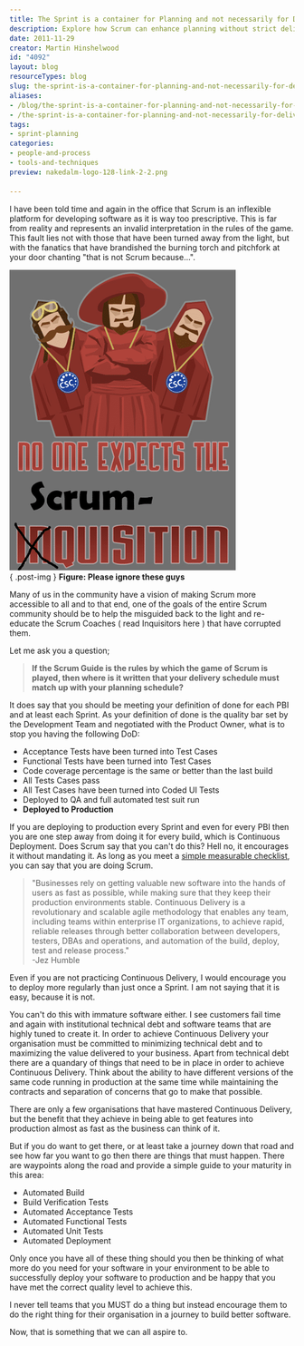 ```yaml
---
title: The Sprint is a container for Planning and not necessarily for Delivery
description: Explore how Scrum can enhance planning without strict delivery schedules. Learn to embrace Continuous Delivery for better software development practices.
date: 2011-11-29
creator: Martin Hinshelwood
id: "4092"
layout: blog
resourceTypes: blog
slug: the-sprint-is-a-container-for-planning-and-not-necessarily-for-delivery
aliases:
- /blog/the-sprint-is-a-container-for-planning-and-not-necessarily-for-delivery
- /the-sprint-is-a-container-for-planning-and-not-necessarily-for-delivery
tags:
- sprint-planning
categories:
- people-and-process
- tools-and-techniques
preview: nakedalm-logo-128-link-2-2.png

---
```

I have been told time and again in the office that Scrum is an inflexible platform for developing software as it is way too prescriptive. This is far from reality and represents an invalid interpretation in the rules of the game. This fault lies not with those that have been turned away from the light, but with the fanatics that have brandished the burning torch and pitchfork at your door chanting "that is not Scrum because...".

[![Image(1)](images/Image1_thumb-1-1.png "Image(1)")](http://blog.hinshelwood.com/files/2011/11/Image1.png)  
{ .post-img }
**Figure: Please ignore these guys**

Many of us in the community have a vision of making Scrum more accessible to all and to that end, one of the goals of the entire Scrum community should be to help the misguided back to the light and re-educate the Scrum Coaches ( read Inquisitors here ) that have corrupted them.

Let me ask you a question;

> **If the Scrum Guide is the rules by which the game of Scrum is played, then where is it written that your delivery schedule must match up with your planning schedule?**

It does say that you should be meeting your definition of done for each PBI and at least each Sprint. As your definition of done is the quality bar set by the Development Team and negotiated with the Product Owner, what is to stop you having the following DoD:

- Acceptance Tests have been turned into Test Cases
- Functional Tests have been turned into Test Cases
- Code coverage percentage is the same or better than the last build
- All Tests Cases pass
- All Test Cases have been turned into Coded UI Tests
- Deployed to QA and full automated test suit run
- **Deployed to Production**

If you are deploying to production every Sprint and even for every PBI then you are one step away from doing it for every build, which is Continuous Deployment. Does Scrum say that you can't do this? Hell no, it encourages it without mandating it. As long as you meet a [simple measurable checklist](http://blog.hinshelwood.com/are-you-doing-scrum-really/), you can say that you are doing Scrum.

> "Businesses rely on getting valuable new software into the hands of users as fast as possible, while making sure that they keep their production environments stable. Continuous Delivery is a revolutionary and scalable agile methodology that enables any team, including teams within enterprise IT organizations, to achieve rapid, reliable releases through better collaboration between developers, testers, DBAs and operations, and automation of the build, deploy, test and release process."  
> \-Jez Humble

Even if you are not practicing Continuous Delivery, I would encourage you to deploy more regularly than just once a Sprint. I am not saying that it is easy, because it is not.

You can't do this with immature software either. I see customers fail time and again with institutional technical debt and software teams that are highly tuned to create it. In order to achieve Continuous Delivery your organisation must be committed to minimizing technical debt and to maximizing the value delivered to your business. Apart from technical debt there are a quandary of things that need to be in place in order to achieve Continuous Delivery. Think about the ability to have different versions of the same code running in production at the same time while maintaining the contracts and separation of concerns that go to make that possible.

There are only a few organisations that have mastered Continuous Delivery, but the benefit that they achieve in being able to get features into production almost as fast as the business can think of it.

But if you do want to get there, or at least take a journey down that road and see how far you want to go then there are things that must happen. There are waypoints along the road and provide a simple guide to your maturity in this area:

- Automated Build
- Build Verification Tests
- Automated Acceptance Tests
- Automated Functional Tests
- Automated Unit Tests
- Automated Deployment

Only once you have all of these thing should you then be thinking of what more do you need for your software in your environment to be able to successfully deploy your software to production and be happy that you have met the correct quality level to achieve this.

I never tell teams that you MUST do a thing but instead encourage them to do the right thing for their organisation in a journey to build better software.

Now, that is something that we can all aspire to.
